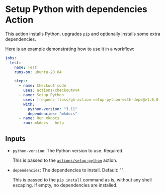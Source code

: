 # Setup Python with dependencies Action

This action installs Python, upgrades `pip` and optionally installs some extra
dependencies.

Here is an example demonstrating how to use it in a workflow:

```yaml
jobs:
  test:
    name: Test
    runs-on: ubuntu-20.04

    steps:
      - name: Checkout code
        uses: actions/checkout@v4
      - name: Setup Python
        uses: frequenz-floss/gh-action-setup-python-with-deps@v1.0.0
        with:
          python-version: "3.11"
          dependencies: "mkdocs"
      - name: Run mkdocs
        run: mkdocs --help
```

## Inputs

* `python-version`: The Python version to use. Required.

   This is passed to the
   [`actions/setup-python`](https://github.com/actions/setup-python) action.

* `dependencies`: The dependencies to install. Default: "".

  This is passed to the `pip install` command as is, without any shell
  escaping. If empty, no dependencies are installed. 
